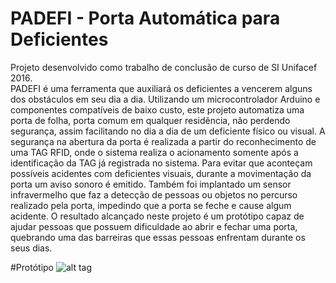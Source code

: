 # PADEFI - Porta Automática para Deficientes
  Projeto desenvolvido como trabalho de conclusão de curso de SI Unifacef 2016.<br/>
  PADEFI é uma ferramenta que auxiliará os deficientes a vencerem alguns dos obstáculos em seu dia a dia. Utilizando um microcontrolador Arduino e componentes compatíveis de baixo custo, este projeto automatiza uma porta de folha, porta comum em qualquer residência, não perdendo segurança, assim facilitando no dia a dia de um deficiente físico ou visual. A segurança na abertura da porta é realizada a partir do reconhecimento de uma TAG RFID, onde o sistema realiza o acionamento somente após a identificação da TAG já registrada no sistema. Para evitar que aconteçam possíveis acidentes com deficientes visuais, durante a movimentação da porta um aviso sonoro é emitido. Também foi implantado um sensor infravermelho que faz a detecção de pessoas ou objetos no percurso realizado pela porta, impedindo que a porta se feche e cause algum acidente. O resultado alcançado neste projeto é um protótipo capaz de ajudar pessoas que possuem dificuldade ao abrir e fechar uma porta, quebrando uma das barreiras que essas pessoas enfrentam durante os seus dias.

#Protótipo
![alt tag](https://raw.githubusercontent.com/vitoralves/arduino/prototipo.png)
